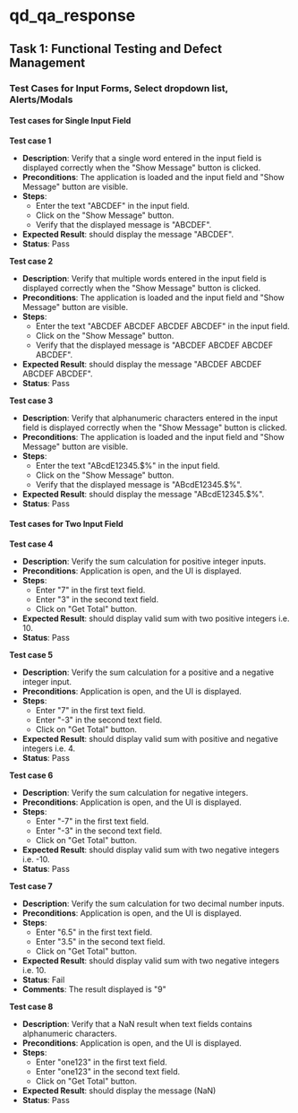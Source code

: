 # qd_qa_response

## Task 1: Functional Testing and Defect Management

### Test Cases for Input Forms, Select dropdown list, Alerts/Modals

#### Test cases for Single Input Field

**Test case 1**

- **Description**: Verify that a single word entered in the input field is displayed correctly when the "Show Message" button is clicked.
- **Preconditions**: The application is loaded and the input field and "Show Message" button are visible.
- **Steps**:
  - Enter the text "ABCDEF" in the input field.
  - Click on the "Show Message" button.
  - Verify that the displayed message is "ABCDEF".
- **Expected Result**: should display the message "ABCDEF".
- **Status**: Pass

**Test case 2**

- **Description**: Verify that multiple words entered in the input field is displayed correctly when the "Show Message" button is clicked.
- **Preconditions**: The application is loaded and the input field and "Show Message" button are visible.
- **Steps**:
  - Enter the text "ABCDEF ABCDEF ABCDEF ABCDEF" in the input field.
  - Click on the "Show Message" button.
  - Verify that the displayed message is "ABCDEF ABCDEF ABCDEF ABCDEF".
- **Expected Result**: should display the message "ABCDEF ABCDEF ABCDEF ABCDEF".
- **Status**: Pass

**Test case 3**

- **Description**: Verify that alphanumeric characters entered in the input field is displayed correctly when the "Show Message" button is clicked.
- **Preconditions**: The application is loaded and the input field and "Show Message" button are visible.
- **Steps**:
  - Enter the text "ABcdE12345.$%" in the input field.
  - Click on the "Show Message" button.
  - Verify that the displayed message is "ABcdE12345.$%".
- **Expected Result**: should display the message "ABcdE12345.$%".
- **Status**: Pass

#### Test cases for Two Input Field

**Test case 4**

- **Description**: Verify the sum calculation for positive integer inputs.
- **Preconditions**: Application is open, and the UI is displayed.
- **Steps**:
  - Enter "7" in the first text field.
  - Enter "3" in the second text field.
  - Click on "Get Total" button.
- **Expected Result**: should display valid sum with two positive integers i.e. 10.
- **Status**: Pass

**Test case 5**

- **Description**: Verify the sum calculation for a positive and a negative integer input.
- **Preconditions**: Application is open, and the UI is displayed.
- **Steps**:
  - Enter "7" in the first text field.
  - Enter "-3" in the second text field.
  - Click on "Get Total" button.
- **Expected Result**: should display valid sum with positive and negative integers i.e. 4.
- **Status**: Pass

**Test case 6**

- **Description**: Verify the sum calculation for negative integers.
- **Preconditions**: Application is open, and the UI is displayed.
- **Steps**:
  - Enter "-7" in the first text field.
  - Enter "-3" in the second text field.
  - Click on "Get Total" button.
- **Expected Result**: should display valid sum with two negative integers i.e. -10.
- **Status**: Pass

**Test case 7**

- **Description**: Verify the sum calculation for two decimal number inputs.
- **Preconditions**: Application is open, and the UI is displayed.
- **Steps**:
  - Enter "6.5" in the first text field.
  - Enter "3.5" in the second text field.
  - Click on "Get Total" button.
- **Expected Result**: should display valid sum with two negative integers i.e. 10.
- **Status**: Fail
- **Comments**: The result displayed is "9"

**Test case 8**

- **Description**: Verify that a NaN result when text fields contains alphanumeric characters.
- **Preconditions**: Application is open, and the UI is displayed.
- **Steps**:
  - Enter "one123" in the first text field.
  - Enter "one123" in the second text field.
  - Click on "Get Total" button.
- **Expected Result**: should display the message (NaN)
- **Status**: Pass
